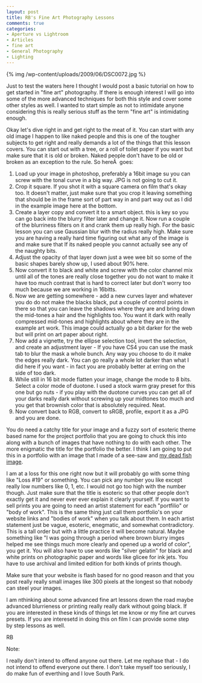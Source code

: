 ```yaml
---
layout: post
title: RB's Fine Art Photography Lessons
comments: true
categories:
- Aperture vs Lightroom
- Articles
- fine art
- General Photography
- Lighting
---
```


{% img /wp-content/uploads/2009/06/DSC0072.jpg %}

Just to test the waters here I thought I would post a basic tutorial on how to get started in "fine art" photography. If there is enough interest I will go into some of the more advanced techniques for both this style and cover some other styles as well. I wanted to start simple as not to intimidate anyone considering this is really serious stuff as the term "fine art" is intimidating enough.

Okay let's dive right in and get right to the meat of it. You can start with any old image I happen to like naked people and this is one of the tougher subjects to get right and really demands a lot of the things that this lesson covers. You can start out with a tree, or a roll of toilet paper if you want but make sure that it is old or broken. Naked people don't have to be old or broken as an exception to the rule. So hereÂ  goes:
<ol>
	<li>Load up your image in photoshop, preferably a 16bit image su you can screw with the tonal curve in a big way. JPG is not going to cut it.</li>
	<li>Crop it square. If you shot it with a square camera on film that's okay too. It doesn't matter, just make sure that you crop it leaving something that should be in the frame sort of part way in and part way out as I did in the example image here at the bottom.</li>
	<li>Create a layer copy and convert it to a smart object. this is key so you can go back into the blurry filter later and change it. Now run a couple of the blurriness filters on it and crank them up really high. For the basic lesson you can use Gaussian blur with the radius really high. Make sure you are having a really hard time figuring out what any of the image is and make sure that If its naked people you cannot actually see any of the naughty bits.</li>
	<li>Adjust the opacity of that layer down just a wee wee bit so some of the basic shapes barely show up, I used about 90% here.</li>
	<li>Now convert it to black and white and screw with the color channel mix until all of the tones are really close together you do not want to make it have too much contrast that is hard to correct later but don't worry too much because we are working in 16bitts.</li>
	<li>Now we are getting somewhere - add a new curves layer and whatever you do do not make the blacks black, put a couple of control points in there so that you can leave the shadows where they are and bring down the mid-tones a hair and the highlights too. You want it dark with really compressed mid-tones and highlights about where they are in the example art work. This image could actually go a bit darker for the web but will print on art paper about right.</li>
	<li>Now add a vignette, try the ellipse selection tool, invert the selection, and create an adjustment layer - If you have CS4 you can use the mask tab to blur the mask a whole bunch. Any way you choose to do it make the edges really dark. You can go really a whole lot darker than what I did here if you want - in fact you are probably better at erring on the side of too dark.</li>
	<li>While still in 16 bit mode flatten your image, change the mode to 8 bits. Select a color mode of duotone. I used a stock warm gray preset for this one but go nuts - if you play with the duotone curves you can get all of your darks really dark without screwing up your midtones too much and you get that brownish color that is absolutely required. Neat.</li>
	<li>Now convert back to RGB, convert to sRGB, profile, export it as a JPG and you are done.</li>
</ol>
You do need a catchy title for your image and a fuzzy sort of esoteric theme based name for the project portfolio that you are going to chuck this into along with a bunch of images that have nothing to do with each other. The more enigmatic the title for the portfolio the better. I think I am going to put this in a portfolio with an image that I made of a see-saw and <a href="http://photo.rwboyer.com/2009/06/nikon-d200-gets-wet-real-wet/">my dead fish image</a>.

I am at a loss for this one right now but it will probably go with some thing like "Loss #19" or something. You can pick any number you like except really low numbers like 0, 1, etc. I would not go too high with the number though. Just make sure that the title is esoteric so that other people don't exactly get it and never ever ever explain it clearly yourself. If you want to sell prints you are going to need an artist statement for each "portfilio" or "body of work". This is the same thing just call them portfolio's on your website links and "bodies of work" when you talk about them. In each artist statement just be vague, esoteric, enegmatic, and somewhat contradictory. This is a tall order but with a little practice it will become natural. Maybe something like "I was going through a period where brown blurry imges helped me see things much more clearly and opened up a world of color", you get it. You will also have to use words like "silver gelatin" for black and white prints on photographic paper and words like glicee for ink jets. You have to use archival and limited edition for both kinds of prints though.

Make sure that your website is flash based for no good reason and that you post really really small images like 300 pixels at the longest so that nobody can steel your images.

I am nthinking about some advanced fine art lessons down the road maybe advanced blurrieness or printing really really dark without going black. If you are interested in these kinds of things let me know or my fine art curves presets. If you are interesetd in doing this on film I can provide some step by step lessons as well.

RB

Note:

I really don't intend to offend anyone out there. Let me rephase that - I do not intend to offend everyone out there. I don't take myself too seriously, I do make fun of everthing and I love South Park.